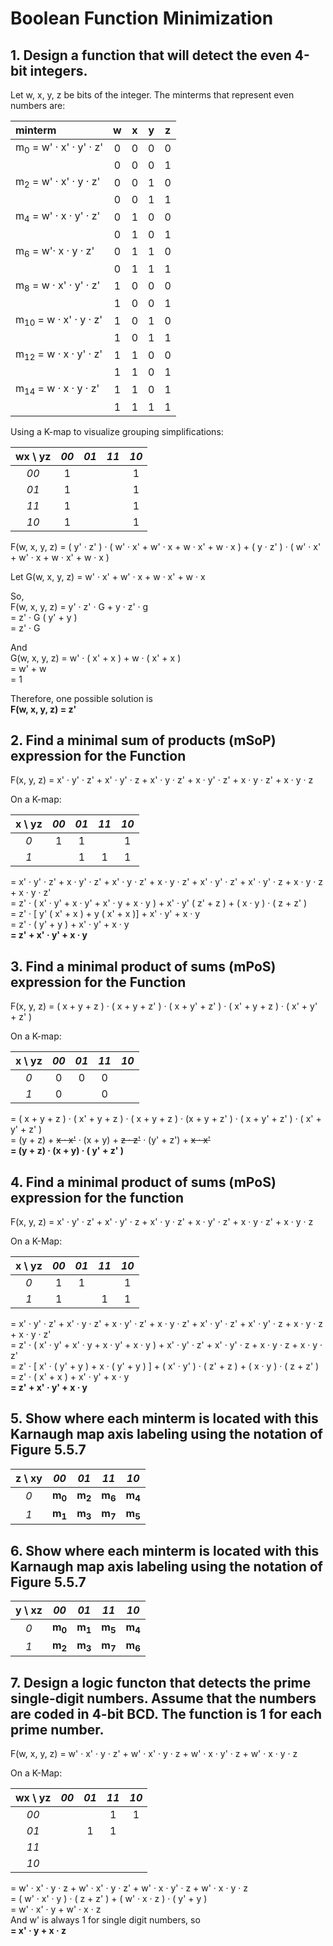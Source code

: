 # Boolean Function Minimization

## 1. Design a function that will detect the even 4-bit integers.

  Let w, x, y, z be bits of the integer.  The minterms that represent even numbers are:

  minterm|w|x|y|z
  :-|:-:|:-:|:-:|:-:
  m<sub>0</sub> = w' · x' · y' · z'|0|0|0|0
  ||0|0|0|1
  m<sub>2</sub> = w' · x' · y · z'|0|0|1|0
  ||0|0|1|1
  m<sub>4</sub> = w' · x · y' · z'|0|1|0|0
  ||0|1|0|1
  m<sub>6</sub> = w'· x · y · z'|0|1|1|0
  ||0|1|1|1
  m<sub>8</sub> = w · x' · y' · z'|1|0|0|0
  ||1|0|0|1
  m<sub>10</sub> = w · x' · y · z'|1|0|1|0
  ||1|0|1|1
  m<sub>12</sub> = w · x · y' · z'|1|1|0|0
  ||1|1|0|1
  m<sub>14</sub> = w · x · y · z'|1|1|0|1
  ||1|1|1|1

  Using a K-map to visualize grouping simplifications:

  wx \ yz|*00*|*01*|*11*|*10*
  :-:|:-:|:-:|:-:|:-:
  *00*|1|||1
  *01*|1|||1
  *11*|1|||1
  *10*|1|||1

  F(w, x, y, z) = ( y' · z' ) · ( w' · x' + w' · x + w · x' + w · x ) + ( y · z' ) · ( w' · x' + w' · x + w · x' + w · x )

  Let G(w, x, y, z) = w' · x' + w' · x + w · x' + w · x<br>

  So,<br>
  F(w, x, y, z) = y' · z' · G + y · z' · g<br>
  = z' · G ( y' + y )<br>
  = z' · G<br>

  And<br>
  G(w, x, y, z) = w' · ( x' + x ) + w · ( x' + x )<br>
  = w' + w<br>
  = 1<br>

  Therefore, one possible solution is<br>
  **F(w, x, y, z) = z'**

## 2. Find a minimal sum of products (mSoP) expression for the Function

  F(x, y, z) = x' · y' · z' + x' · y' · z + x' · y · z' + x · y' · z' + x · y · z' + x · y · z<br>

  On a K-map:

  x \ yz|*00*|*01*|*11*|*10*
  :-:|:-:|:-:|:-:|:-:
  *0*|1|1||1
  *1*||1|1|1

  = x' · y' · z' + x · y' · z' + x' · y · z' + x · y · z' + x' · y' · z' + x' · y' · z + x · y · z + x · y · z'<br>
  = z' · ( x' · y' + x · y' + x' · y + x · y ) + x' · y' ( z' + z ) + ( x · y ) · ( z + z' )<br>
  = z' · [ y' ( x' + x ) + y ( x' + x )] + x' · y' + x · y<br>
  = z' · ( y' + y ) + x' · y' + x · y<br>
  **= z' + x' · y' + x · y**

## 3. Find a minimal product of sums (mPoS) expression for the Function

  F(x, y, z) = ( x + y + z ) · ( x + y + z' ) · ( x + y' + z' ) · ( x' + y + z ) · ( x' + y' + z' )<br>


  On a K-map:

   x \ yz|*00*|*01*|*11*|*10*
  :-:|:-:|:-:|:-:|:-:
  *0*|0|0|0|
  *1*|0||0|

  = ( x + y + z ) · ( x' + y + z ) · ( x + y + z ) · (x + y + z' ) · ( x + y' + z' ) · ( x' + y' + z' )<br>
  = (y + z) + ~~x · x'~~ · (x + y) + ~~z · z'~~ · (y' + z') + ~~x · x'~~<br>
  **= (y + z) · (x + y) · ( y' + z' )**


## 4. Find a minimal product of sums (mPoS) expression for the function

  F(x, y, z) = x' · y' · z' + x' · y' · z + x' · y · z' + x · y' · z' + x · y · z' + x · y · z<br>

  On a K-Map:

  x \ yz |*00*|*01*|*11*|*10*
  :-:|:-:|:-:|:-:|:-:
  *0*|1|1||1
  *1*|1||1|1

  = x' · y' · z' + x' · y · z' + x · y' · z' + x · y · z' + x' · y' · z' + x' · y' · z + x · y · z + x · y · z'<br>
  = z' · ( x' · y' + x' · y + x · y' + x · y ) + x' · y' · z' + x' · y' · z + x · y · z + x · y · z'<br>
  = z' · [ x' · ( y' + y ) + x · ( y' + y ) ] + ( x' · y' ) · ( z' + z ) + ( x · y ) · ( z + z' )<br>
  = z' · ( x' + x ) + x' · y' + x · y<br>
  **= z' + x' · y' + x · y**<br>


## 5. Show where each minterm is located with this Karnaugh map axis labeling using the notation of Figure 5.5.7

  z \ xy |*00*|*01*|*11*|*10*
  :-:|:-:|:-:|:-:|:-:
  *0*|**m<sub>0</sub>**|**m<sub>2</sub>**|**m<sub>6</sub>**|**m<sub>4</sub>**
  *1*|**m<sub>1</sub>**|**m<sub>3</sub>**|**m<sub>7</sub>**|**m<sub>5</sub>**


## 6. Show where each minterm is located with this Karnaugh map axis labeling using the notation of Figure 5.5.7

  y \ xz|*00*|*01*|*11*|*10*
  :-:|:-:|:-:|:-:|:-:
  *0*|**m<sub>0</sub>**|**m<sub>1</sub>**|**m<sub>5</sub>**|**m<sub>4</sub>**
  *1*|**m<sub>2</sub>**|**m<sub>3</sub>**|**m<sub>7</sub>**|**m<sub>6</sub>**


## 7. Design a logic functon that detects the prime single-digit numbers.  Assume that the numbers are coded in 4-bit BCD.  The function is 1 for each prime number.

  F(w, x, y, z) = w' · x' · y · z' + w' · x' · y · z + w' · x · y' · z + w' · x · y · z<br>

  On a K-Map:

  wx \ yz |*00*|*01*|*11*|*10*
  :-:|:-:|:-:|:-:|:-:
  *00*|||1|1
  *01*||1|1|
  *11*||||
  *10*||||

  = w' · x' · y · z + w' · x' · y · z' + w' · x · y' · z + w' · x · y · z<br>
  = ( w' · x' · y ) · ( z + z' ) + ( w' · x · z ) · ( y' + y )<br>
  = w' · x' · y + w' · x · z<br>
  And w' is always 1 for single digit numbers, so<br>
  **= x' · y + x · z**<br>
